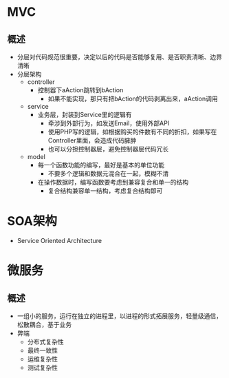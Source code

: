 # MVC
## 概述
- 分层对代码规范很重要，决定以后的代码是否能够复用、是否职责清晰、边界清晰
- 分层架构
	- controller
		- 控制器下aAction跳转到bAction
			- 如果不能实现，那只有把bAction的代码剥离出来，aAction调用
	- service
	    - 业务层，封装到Service里的逻辑有
	        - 牵涉到外部行为，如发送Email，使用外部API
	        - 使用PHP写的逻辑，如根据购买的件数有不同的折扣，如果写在Controller里面，会造成代码臃肿
	        - 也可以分担控制器层，避免控制器层代码冗长
	- model
		- 每一个函数功能的编写，最好是基本的单位功能
			- 不要多个逻辑和数据元混合在一起，模糊不清
		- 在操作数据时，编写函数要考虑到兼容复合和单一的结构
			- 复合结构兼容单一结构，考虑复合结构即可

# SOA架构
- Service Oriented Architecture

# 微服务
## 概述
- 一组小的服务，运行在独立的进程里，以进程的形式拓展服务，轻量级通信，松散耦合，基于业务
- 弊端
	- 分布式复杂性
	- 最终一致性
	- 运维复杂性
	- 测试复杂性